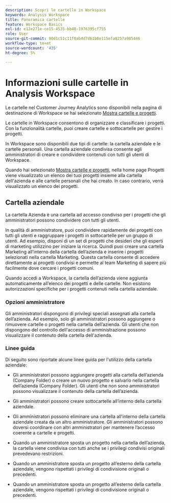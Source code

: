 ```yaml
---
description: Scopri le cartelle in Workspace
keywords: Analysis Workspace
title: Panoramica cartelle
feature: Workspace Basics
exl-id: e12e271e-ce15-4535-bb48-1976395cf755
role: User
source-git-commit: 90d1c51c11f0ab4d7d61b8e115efa8257a985446
workflow-type: tm+mt
source-wordcount: '435'
ht-degree: 5%

---
```


# Informazioni sulle cartelle in Analysis Workspace

Le cartelle nel Customer Journey Analytics sono disponibili nella pagina di destinazione di Workspace se hai selezionato [Mostra cartelle e progetti](../freeform-overview.md#show-selector).

Le cartelle in Workspace consentono di organizzare e classificare i progetti. Con la funzionalità cartelle, puoi creare cartelle e sottocartelle per gestire i progetti.

In Workspace sono disponibili due tipi di cartelle: la cartella aziendale e le cartelle personali. Una cartella aziendale condivisa consente agli amministratori di creare e condividere contenuti con tutti gli utenti di Workspace.

Quando hai selezionato [Mostra cartelle e progetti](../freeform-overview.md#show-selector), nella home page Progetti viene visualizzato un elenco dei tuoi progetti insieme alla cartella dell&#39;azienda e alle cartelle personali che hai creato. In caso contrario, verrà visualizzato un elenco dei progetti.


## Cartella aziendale

La cartella Azienda è una cartella ad accesso condiviso per i progetti che gli amministratori possono condividere con tutti gli utenti.

In qualità di amministratore, puoi condividere rapidamente dei progetti con tutti gli utenti e raggruppare i progetti in sottocartelle per un gruppo di utenti. Ad esempio, disponi di un set di progetti che desideri che gli esperti di marketing utilizzino per iniziare la ricerca. Quindi puoi creare una cartella Marketing all’interno della cartella dell’azienda e inserire i progetti selezionati nella cartella Marketing. Questa cartella consente di accedere direttamente ai progetti condivisi e permette al team Marketing di sapere più facilmente dove cercare i progetti comuni.

Quando accedi a Workspace, la cartella dell’azienda viene aggiunta automaticamente all’elenco dei progetti e delle cartelle. Non esistono autorizzazioni specifiche per i progetti contenuti nella cartella aziendale.

### Opzioni amministratore

Gli amministratori dispongono di privilegi speciali assegnati alla cartella dell’azienda. Ad esempio, solo gli amministratori possono aggiungere o rimuovere cartelle o progetti nella cartella dell’azienda. Gli utenti che non dispongono del controllo dell&#39;accesso di amministrazione possono visualizzare il contenuto della cartella dell&#39;azienda.

<!--
![The Projects page showing the admin options.](/help/analysis-workspace/build-workspace-project/assets/admin-options.png)

Non-Admins have limited options.

![The Projects page showing the non-admin options for folders.](/help/analysis-workspace/build-workspace-project/assets/non-admin-folder-options.png)

-->

### Linee guida

Di seguito sono riportate alcune linee guida per l&#39;utilizzo della cartella aziendale:

- Gli amministratori possono aggiungere progetti alla cartella dell’azienda (Company Folder) o creare un nuovo progetto e salvarlo nella cartella dell’azienda (Company Folder). Gli utenti che non sono amministratori possono visualizzare il contenuto della cartella dell’azienda.

- Gli amministratori possono creare sottocartelle all’interno della cartella aziendale.

- Gli amministratori possono eliminare una cartella all’interno della cartella aziendale creata da un altro amministratore. Gli amministratori possono doversi coordinare con altri amministratori per mantenere l’accesso coerente a cartelle e progetti.

- Quando un amministratore sposta un progetto nella cartella dell’azienda, la cartella viene condivisa con tutti anche se i privilegi condivisi originali prevedevano restrizioni.
- Quando un amministratore sposta un progetto all’esterno della cartella aziendale, vengono rispettati i privilegi di condivisione originali o precedenti.

- Quando un amministratore sposta un progetto all’esterno della cartella aziendale, vengono rispettati i privilegi di condivisione originali o precedenti.

